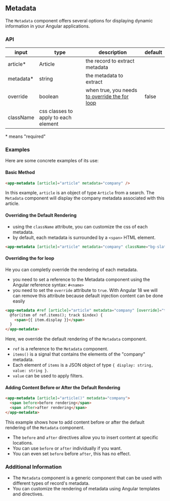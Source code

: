 ## Metadata

The `Metadata` component offers several options for displaying dynamic information in your Angular applications. 

### API
| input | type | description | default |
|---|---|---|---|
| article* | Article | the record to extract metadata |
| metadata* | string | the metadata to extract |
| override | boolean | when true, you needs [to override the for loop](#overriding-the-for-loop) | false |
| className | css classes to apply to each element |

\* means "required"


### Examples
Here are some concrete examples of its use:

#### **Basic Method**

```html
<app-metadata [article]="article" metadata="company" />
```

In this example, `article` is an object of type `Article` from a search. The `Metadata` component will display the company metadata associated with this article.

#### **Overriding the Default Rendering**

* using the `className` attribute, you can customize the css of each metadata.  
* by default, each metadata is surrounded by a `<span>` HTML element.

```html
<app-metadata [article]="article" metadata="company" className="bg-slate-200">
```

#### **Overriding the for loop**

He you can completly override the rendering of each metadata.
* you need to set a reference to the Metadata component using the Angular reference syntax: `#<name>`
* you need to set the `override` attribute to `true`. With Angular 18 we will can remove this attribute because default
injection content can be done easily

```html
<app-metadata #ref [article]="article" metadata="company" [override]="true">
  @for(item of ref.items(); track $index) {
    <span>{{ item.display }}</span>
  }
</app-metadata>
```

Here, we override the default rendering of the `Metadata` component.

* `ref` is a reference to the `Metadata` component.
* `items()` is a signal that contains the elements of the "company" metadata.
* Each element of `items` is a JSON object of type `{ display: string, value: string }`.
* `value` can be used to apply filters.

#### **Adding Content Before or After the Default Rendering**

```html
<app-metadata [article]="article()" metadata="company">
  <span before>before rendering</span>
  <span after>after rendering</span>
</app-metadata>
```

This example shows how to add content before or after the default rendering of the `Metadata` component.

* The `before` and `after` directives allow you to insert content at specific locations.
* You can use `before` or `after` individually if you want.
* You can even set `before` before `after`, this has no effect.

### **Additional Information**

* The `Metadata` component is a generic component that can be used with different types of record's metadata.
* You can customize the rendering of metadata using Angular templates and directives.


